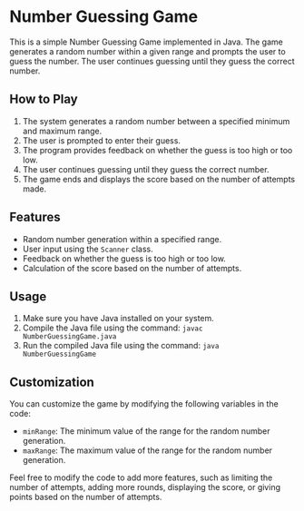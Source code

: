 # Number Guessing Game

This is a simple Number Guessing Game implemented in Java. The game generates a random number within a given range and prompts the user to guess the number. The user continues guessing until they guess the correct number.

## How to Play

1. The system generates a random number between a specified minimum and maximum range.
2. The user is prompted to enter their guess.
3. The program provides feedback on whether the guess is too high or too low.
4. The user continues guessing until they guess the correct number.
5. The game ends and displays the score based on the number of attempts made.

## Features

- Random number generation within a specified range.
- User input using the `Scanner` class.
- Feedback on whether the guess is too high or too low.
- Calculation of the score based on the number of attempts.

## Usage

1. Make sure you have Java installed on your system.
2. Compile the Java file using the command: `javac NumberGuessingGame.java`
3. Run the compiled Java file using the command: `java NumberGuessingGame`

## Customization

You can customize the game by modifying the following variables in the code:

- `minRange`: The minimum value of the range for the random number generation.
- `maxRange`: The maximum value of the range for the random number generation.

Feel free to modify the code to add more features, such as limiting the number of attempts, adding more rounds, displaying the score, or giving points based on the number of attempts.


